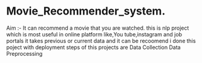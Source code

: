 # Movie_Recommender_system.
Aim :- It can recommend a movie that you are watched.
this is nlp project which is most useful in online platform like,You tube,instagram and job portals
it takes previous or current data and it can be recoomend
i done this poject with deployment
steps of this projects are
Data Collection
Data Preprocessing
